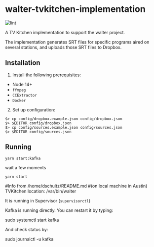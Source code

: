 # walter-tvkitchen-implementation
![lint](https://github.com/art-o-matic/walter-tvkitchen-implementation/actions/workflows/lint.yml/badge.svg)

A TV Kitchen implementation to support the walter project.

The implementation generates SRT files for specific programs aired on several stations, and uploads those SRT files to Dropbox.

## Installation

1. Install the following prerequisites:

- Node 14+
- `ffmpeg`
- `CCExtractor`
- `Docker`

2. Set up configuration:

```
$> cp config/dropbox.example.json config/dropbox.json
$> $EDITOR config/dropbox.json
$> cp config/sources.example.json config/sources.json
$> $EDITOR config/sources.json
```

## Running
`yarn start:kafka`

wait a few moments

`yarn start`


#Info from /home/dschultz/README.md
#(on local machine in Austin)
TVKitchen location: /var/bin/walter

It is running in Supervisor (`supervisorctl`)

Kafka is running directly.
You can restart it by typing:

sudo systemctl start kafka

And check status by:

sudo journalctl -u kafka
